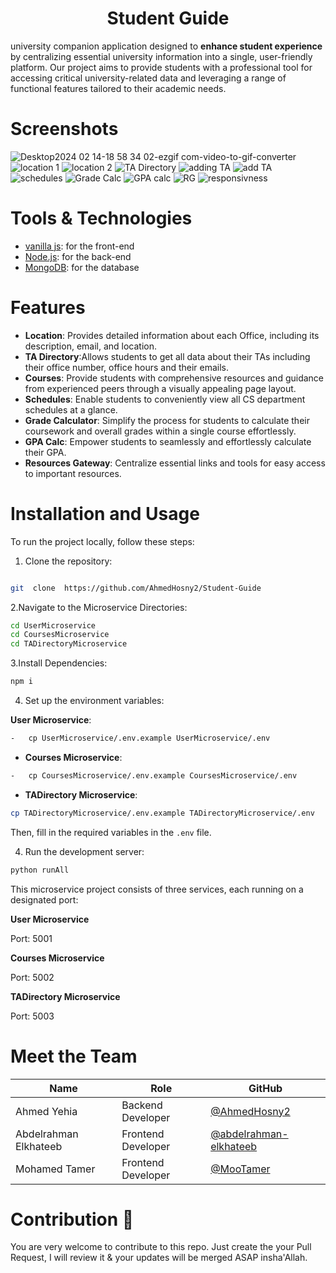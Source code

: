 <h1  align="center">
Student Guide
</h1>

university companion application designed to **enhance student experience** by centralizing essential university information into a single, user-friendly platform. Our project aims to provide students with a professional tool for accessing critical university-related data and leveraging a range of functional features tailored to their academic needs.
  


# Screenshots
![Desktop2024 02 14-18 58 34 02-ezgif com-video-to-gif-converter](https://github.com/AhmedHosny2/Student-Guide/assets/98207790/13ad54e2-754b-4c60-9c7a-41ddf1aab49e)
![location 1](https://github.com/AhmedHosny2/Student-Guide/assets/98207790/05f02777-12df-4ea6-85e6-9d86de70475c)
![location 2](https://github.com/AhmedHosny2/Student-Guide/assets/98207790/d4e357e2-b80d-4f5c-87c7-f06995e9d5e0)
![TA Directory](https://github.com/AhmedHosny2/Student-Guide/assets/98207790/6256c24a-b87d-4f5e-bd74-4275bfd13046)
![adding TA](https://github.com/AhmedHosny2/Student-Guide/assets/98207790/4e9490f6-e044-4b5f-abc3-f70b43547e38)
![add TA](https://github.com/AhmedHosny2/Student-Guide/assets/98207790/95e6b024-8a3b-4ed5-9ef0-d6b0d5ea6b7a)
![schedules](https://github.com/AhmedHosny2/Student-Guide/assets/98207790/5a53dc9a-eae6-42ae-8ad4-53d4ebdd38ff)
![Grade Calc](https://github.com/AhmedHosny2/Student-Guide/assets/98207790/cdf80fd3-d3fe-496a-9f29-64fb5520a07f)
![GPA calc](https://github.com/AhmedHosny2/Student-Guide/assets/98207790/12907d05-9c5a-495c-8b23-219cdae55805)
![RG](https://github.com/AhmedHosny2/Student-Guide/assets/98207790/465b419f-3b4b-455e-bb97-4063a8d12d6b)
![responsivness](https://github.com/AhmedHosny2/Student-Guide/assets/98207790/787ae805-d92c-4bb8-b9cb-155d75b94476)



# Tools & Technologies

-   [vanilla js](http://vanilla-js.com): for the front-end
-   [Node.js](https://nodejs.org): for the back-end
-   [MongoDB](https://mongodb.com): for the database

# Features

-  **Location**: Provides detailed information about each Office, including its description, email, and location.
-  **TA Directory**:Allows students to get all data about their TAs  including their office number, office hours and their emails.
-  **Courses**: Provide students with comprehensive resources and guidance from experienced peers through a visually appealing page layout.
- **Schedules**: Enable students to conveniently view all CS department schedules at a glance.
- **Grade Calculator**: Simplify the process for students to calculate their coursework and overall grades within a single course effortlessly.
- **GPA Calc**: Empower students to seamlessly and effortlessly calculate their GPA.
- **Resources Gateway**: Centralize essential links and tools for easy access to important resources.

# Installation and Usage

  

To run the project locally, follow these steps:

  

1. Clone the repository:

  

```bash

git  clone  https://github.com/AhmedHosny2/Student-Guide

```

  

2.Navigate to the Microservice Directories:

  

```bash
cd UserMicroservice
cd CoursesMicroservice
cd TADirectoryMicroservice

```
3.Install Dependencies:

```bash
npm i
```


4. Set up the environment variables:

  **User Microservice**:

```bash
-   cp UserMicroservice/.env.example UserMicroservice/.env 
```
-   **Courses Microservice**:
    
```bash
-   cp CoursesMicroservice/.env.example CoursesMicroservice/.env
```    
-   **TADirectory Microservice**:
     
```bash
cp TADirectoryMicroservice/.env.example TADirectoryMicroservice/.env
```

  

Then, fill in the required variables in the `.env` file.

  

4. Run the development server:

  

```bash
python runAll
```

  


This microservice project consists of three services, each running on a designated port:

  

**User Microservice**

Port: 5001

  

**Courses Microservice**

Port: 5002

  

**TADirectory Microservice**

Port: 5003



  # Meet the Team

  

| Name                  | Role                | GitHub                                             |
|-----------------------|---------------------|-----------------------------------------------------|
| Ahmed Yehia           | Backend Developer   | [@AhmedHosny2](https://github.com/AhmedHosny2)     |
| Abdelrahman Elkhateeb| Frontend Developer  | [@abdelrahman-elkhateeb](https://github.com/abdelrahman-elkhateeb) |
| Mohamed Tamer         | Frontend Developer  | [@MooTamer](https://github.com/MooTamer)           |




# Contribution 👀

You are very welcome to contribute to this repo. Just create the your Pull Request, I will review it & your updates will be merged ASAP insha'Allah.
